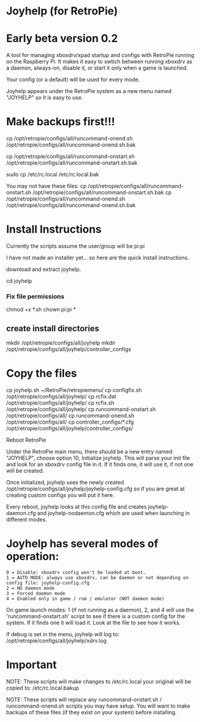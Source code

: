 # Joyhelp (for RetroPie)
# Early beta version 0.2

A tool for managing xboxdrv/xpad startup and configs with RetroPie running on the Raspberry Pi. It makes it easy to swtich between running xboxdrv as a daemon, always-on, disable it, or start it only when a game is launched.

Your config (or a default) will be used for every mode.

Joyhelp appears under the RetroPie system as a new menu named "JOYHELP" so it is easy to use.

# Make backups first!!!
cp /opt/retropie/configs/all/runcommand-onend.sh /opt/retropie/configs/all/runcommand-onend.sh.bak

cp /opt/retropie/configs/all/runcommand-onstart.sh /opt/retropie/configs/all/runcommand-onstart.sh.bak

sudo cp /etc/rc.local /etc/rc.local.bak

You may not have these files:
cp /opt/retropie/configs/all/runcommand-onstart.sh /opt/retropie/configs/all/runcommand-onstart.sh.bak 
cp /opt/retropie/configs/all/runcommand-onend.sh /opt/retropie/configs/all/runcommand-onend.sh.bak

# Install Instructions
Currently the scripts assume the user/group will be pi:pi

I have not made an installer yet... so here are the quick install instructions.

download and extract joyhelp.

cd joyhelp

### Fix file permissions
chmod +x *.sh
chown pi:pi *

## create install directories
mkdir /opt/retropie/configs/all/joyhelp
mkdir /opt/retropie/configs/all/joyhelp/controller_configs

# Copy the files
cp joyhelp.sh ~/RetroPie/retropiemenu/
cp configfix.sh /opt/retropie/configs/all/joyhelp/
cp rcfix.dat /opt/retropie/configs/all/joyhelp/
cp rcfix.sh /opt/retropie/configs/all/joyhelp/
cp runcommand-onstart.sh /opt/retropie/configs/all/
cp runcommand-onend.sh /opt/retropie/configs/all/
cp controller_configs/*.cfg /opt/retropie/configs/all/joyhelp/controller_configs/

Reboot RetroPie

Under the RetroPie main menu, there should be a new
entry named "JOYHELP", choose option 10, Initialize
joyhelp. This will parse your init file and look for
an xboxdrv config file in it. If it finds one, it
will use it, if not one will be created.

Once initialized, joyhelp uses the newly created
/opt/retropie/configs/all/joyhelp/joyhelp-config.cfg
so if you are great at creating custom configs you
will put it here.

Every reboot, joyhelp looks at this config file and
creates joyhelp-daemon.cfg and joyhelp-nodaemon.cfg
which are used when launching in different modes.

# Joyhelp has several modes of operation:
	0 = Disable: xboxdrv config won't be loaded at boot.
	1 = AUTO MODE: always use xboxdrv, can be daemon or not depending on config file: joyhelp-config.cfg
	2 = NO daemon mode
	3 = Forced daemon mode
	4 = Enabled only in game / rom / emulator (NOT daemon mode)

On game launch modes: 1 (if not running as a daemon), 2, and 4 will use the 'runcommand-onstart.sh' script to see if there is a custom config for the system. If it finds one it will load it. Look at the file to see how it works.
	
If debug is set in the menu, joyhelp will log to:
/opt/retropie/configs/all/joyhelp/xdrv.log


# Important
NOTE: These scripts will make changes to /etc/rc.local
your original will be copied to: /etc/rc.local.bakup

NOTE: These scripts will replace any runcommand-onstart.sh / runcommand-onend.sh scripts you may have setup. You will want to make backups of these files (if they exist on your system) before installing.
